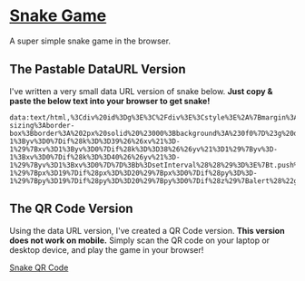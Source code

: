 # [Snake Game](https://xtrp.github.io/snakegame/)

A super simple snake game in the browser.

## The Pastable DataURL Version

I've written a very small data URL version of snake below. **Just copy &amp; paste the below text into your browser to get snake!**

```
data:text/html,%3Cdiv%20id%3Dg%3E%3C%2Fdiv%3E%3Cstyle%3E%2A%7Bmargin%3A0%3Bpadding%3A0%7D%23g%7Bbackground%3A%23000%3Bwidth%3A100vh%3Bheight%3A100vh%7D%23g%20div%7Bwidth%3A5vh%3Bheight%3A5vh%3Bposition%3Aabsolute%3Bbox-sizing%3Aborder-box%3Bborder%3A%202px%20solid%20%23000%3Bbackground%3A%230f0%7D%23g%20div%5Bn%5D%7Bbackground%3A%23f00%7D%3C%2Fstyle%3E%3Cscript%3Epx%3Dpy%3D9%3Bz%3Dax%3Day%3Dxv%3Dyv%3D0%3Bt%3D%5B%5D%3Bd%3Ddocument%3Bg%3Dd.getElementById%28%22g%22%29%3Bd.onkeydown%3D%28e%29%3D%3E%7Bk%3De.keyCode%3Bif%28k%3D%3D37%26%26xv%21%3D1%29%7Bxv%3D-1%3Byv%3D0%7Dif%28k%3D%3D39%26%26xv%21%3D-1%29%7Bxv%3D1%3Byv%3D0%7Dif%28k%3D%3D38%26%26yv%21%3D1%29%7Byv%3D-1%3Bxv%3D0%7Dif%28k%3D%3D40%26%26yv%21%3D-1%29%7Byv%3D1%3Bxv%3D0%7D%7D%3Bb%3DsetInterval%28%28%29%3D%3E%7Bt.push%28%7Bx%3Apx%2Cy%3Apy%7D%29%3Bpx%2B%3Dxv%3Bpy%2B%3Dyv%3Bif%28px%3D%3D-1%29%7Bpx%3D19%7Dif%28px%3D%3D20%29%7Bpx%3D0%7Dif%28py%3D%3D-1%29%7Bpy%3D19%7Dif%28py%3D%3D20%29%7Bpy%3D0%7Dif%28z%29%7Balert%28%22gameover%22%29%3BclearInterval%28b%29%3B%7Dc%3D%28l%2Ct%2Cn%29%3D%3E%60%3Cdiv%20%24%7Bn%7D%20style%3D%27left%3A%24%7Bl%2A5%7Dvh%3Btop%3A%24%7Bt%2A5%7Dvh%3B%27%3E%3C%2Fdiv%3E%60%3Bg.innerHTML%3Dc%28ax%2Cay%2C%27n%27%29%3Bm%3D%28q%2Cw%2Ce%2Cr%29%3D%3Eq%3D%3De%26%26w%3D%3Dr%3Bt.forEach%28i%3D%3E%7Bg.innerHTML%2B%3Dc%28i.x%2Ci.y%29%3Bif%28m%28i.x%2Ci.y%2Cpx%2Cpy%29%26%26xv%2Byv%21%3D0%29%20z%3D1%3B%7D%29%3Bif%28m%28ax%2Cay%2Cpx%2Cpy%29%29%7Br%3D%28%29%3D%3EMath.floor%28Math.random%28%29%2A20%29%3Bax%3Dr%28%29%3Bay%3Dr%28%29%3B%7Delse%7Bt.shift%28%29%3B%7D%7D%2C100%29%3B%3C%2Fscript%3E
```

## The QR Code Version

Using the data URL version, I've created a QR Code version. **This version does not work on mobile.** Simply scan the QR code on your laptop or desktop device, and play the game in your browser!

[Snake QR Code](snakeinaqrcode.png)
